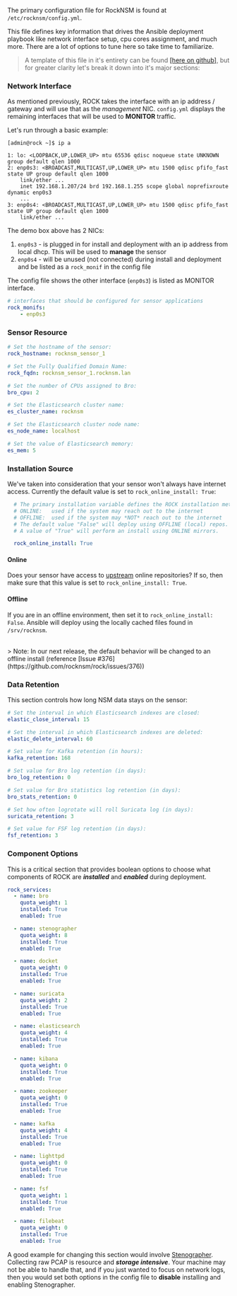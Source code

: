 <!-- ## Configuration File Overview -->

The primary configuration file for RockNSM is found at `/etc/rocknsm/config.yml`.

This file defines key information that drives the Ansible deployment playbook
like network interface setup, cpu cores assignment, and much more.  There are a
lot of options to tune here so take time to familiarize.

> A template of this file in it's entirety can be found [[here on github]](https://github.com/rocknsm/rock/blob/master/playbooks/templates/rock_config.yml.j2), but for greater clarity let's break it down into it's major sections:


### Network Interface
As mentioned previously, ROCK takes the interface with an ip address / gateway and will use that as the _management_ NIC. `config.yml` displays the remaining interfaces that will be used to **MONITOR** traffic.

Let's run through a basic example:
```
[admin@rock ~]$ ip a

1: lo: <LOOPBACK,UP,LOWER_UP> mtu 65536 qdisc noqueue state UNKNOWN group default qlen 1000
2: enp0s3: <BROADCAST,MULTICAST,UP,LOWER_UP> mtu 1500 qdisc pfifo_fast state UP group default qlen 1000
    link/ether ...
    inet 192.168.1.207/24 brd 192.168.1.255 scope global noprefixroute dynamic enp0s3
    ...
3: enp0s4: <BROADCAST,MULTICAST,UP,LOWER_UP> mtu 1500 qdisc pfifo_fast state UP group default qlen 1000
    link/ether ...
```

The demo box above has 2 NICs:
1. `enp0s3` - is plugged in for install and deployment with an ip address from local dhcp. This will be used to **manage** the sensor
2. `enp0s4` - will be unused (not connected) during install and deployment and be listed as a `rock_monif` in the config file

The config file shows the other interface (`enp0s3`) is listed as MONITOR interface.
```yml
# interfaces that should be configured for sensor applications
rock_monifs:
    - enp0s3
```


### Sensor Resource

```yml
# Set the hostname of the sensor:
rock_hostname: rocknsm_sensor_1

# Set the Fully Qualified Domain Name:
rock_fqdn: rocknsm_sensor_1.rocknsm.lan

# Set the number of CPUs assigned to Bro:
bro_cpu: 2

# Set the Elasticsearch cluster name:
es_cluster_name: rocknsm

# Set the Elasticsearch cluster node name:
es_node_name: localhost

# Set the value of Elasticsearch memory:
es_mem: 5
```

### Installation Source
We've taken into consideration that your sensor won't always have internet
access.  Currently the default value is set to `rock_online_install: True`:

```yml
  # The primary installation variable defines the ROCK installation method:
  # ONLINE:   used if the system may reach out to the internet
  # OFFLINE:  used if the system may *NOT* reach out to the internet
  # The default value "False" will deploy using OFFLINE (local) repos.
  # A value of "True" will perform an install using ONLINE mirrors.

  rock_online_install: True
```

#### Online
Does your sensor have access to [upstream](https://imgs.xkcd.com/comics/the_cloud.png)
online repositories? If so, then make sure that this value is set to
`rock_online_install: True`.


#### Offline
If you are in an offline environment, then set it to `rock_online_install: False`.
Ansible will deploy using the locally cached files found in `/srv/rocknsm`.

<br>
> Note: In our next release, the default behavior will be changed to an offline
install (reference [Issue #376](https://github.com/rocknsm/rock/issues/376))

### Data Retention
This section controls how long NSM data stays on the sensor:
```yml
# Set the interval in which Elasticsearch indexes are closed:
elastic_close_interval: 15

# Set the interval in which Elasticsearch indexes are deleted:
elastic_delete_interval: 60

# Set value for Kafka retention (in hours):
kafka_retention: 168

# Set value for Bro log retention (in days):
bro_log_retention: 0

# Set value for Bro statistics log retention (in days):
bro_stats_retention: 0

# Set how often logrotate will roll Suricata log (in days):
suricata_retention: 3

# Set value for FSF log retention (in days):
fsf_retention: 3
```

### Component Options
This is a critical section that provides boolean options to choose what components of ROCK are **_installed_** and **_enabled_** during deployment.

```yml
rock_services:
  - name: bro
    quota_weight: 1
    installed: True
    enabled: True

  - name: stenographer
    quota_weight: 8
    installed: True
    enabled: True

  - name: docket
    quota_weight: 0
    installed: True
    enabled: True

  - name: suricata
    quota_weight: 2
    installed: True
    enabled: True

  - name: elasticsearch
    quota_weight: 4
    installed: True
    enabled: True

  - name: kibana
    quota_weight: 0
    installed: True
    enabled: True

  - name: zookeeper
    quota_weight: 0
    installed: True
    enabled: True

  - name: kafka
    quota_weight: 4
    installed: True
    enabled: True

  - name: lighttpd
    quota_weight: 0
    installed: True
    enabled: True

  - name: fsf
    quota_weight: 1
    installed: True
    enabled: True

  - name: filebeat
    quota_weight: 0
    installed: True
    enabled: True
```

A good example for changing this section would involve [Stenographer](../services/stenographer.md). Collecting raw PCAP is resource and _**storage intensive**_.  Your machine may not be able to handle that, and if you just wanted to focus on network logs, then you would set both options in the config file to **disable** installing and enabling Stenographer.
